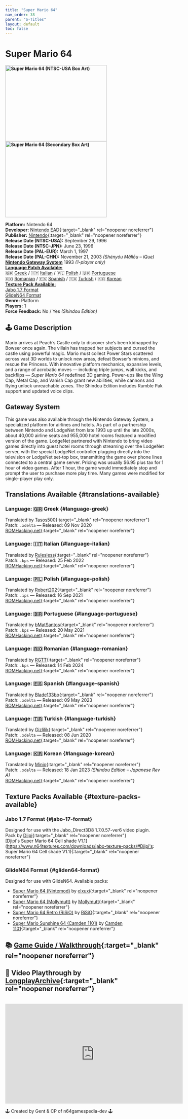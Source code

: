 ```yaml
---
title: "Super Mario 64"
nav_order: 38
parent: "S-Titles"
layout: default
toc: false
---
```


# Super Mario 64

<b>
<img src="https://images.launchbox-app.com/2e30d6ba-e921-4b8b-9e01-9bf519d28e84.jpg" alt="Super Mario 64 (NTSC-USA Box Art)" width="320" height="240" />
<img src="https://images.launchbox-app.com/94edecd1-4d82-4bfd-a17c-dd51cda65f68.png" alt="Super Mario 64 (Secondary Box Art)" width="320" height="240" />
</b>

**Platform:** Nintendo 64  
**Developer:** [Nintendo EAD](https://en.wikipedia.org/wiki/Nintendo_Entertainment_Analysis_%26_Development){:target="_blank" rel="noopener noreferrer"}  
**Publisher:** [Nintendo](https://en.wikipedia.org/wiki/Nintendo){:target="_blank" rel="noopener noreferrer"}  
**Release Date (NTSC-USA):** September 29, 1996  
**Release Date (NTSC-JPN):** June 23, 1996  
**Release Date (PAL-EUR):** March 1, 1997  
**Release Date (PAL-CHN):** November 21, 2003 *(Shényóu Mǎlìōu – iQue)*  
[**Nintendo Gateway System**](#gateway-system) 1993 *(1-player only)*  
[**Language Patch Available:**](#translations-available)  
🇬🇷 [Greek](#language-greek) / 🇮🇹 [Italian](#language-italian) / 🇵🇱 [Polish](#language-polish) / 🇧🇷 [Portuguese](#language-portuguese)  
🇷🇴 [Romanian](#language-romanian) / 🇪🇸 [Spanish](#language-spanish) / 🇹🇷 [Turkish](#language-turkish) / 🇰🇷 [Korean](#language-korean)  
[**Texture Pack Available:**](#texture-packs-available)  
[Jabo 1.7 Format](#jabo-17-format)  
[GlideN64 Format](#gliden64-format)  
**Genre:** Platform  
**Players:** 1  
**Force Feedback:** No / Yes *(Shindou Edition)*

## 🕹️ Game Description  
Mario arrives at Peach’s Castle only to discover she’s been kidnapped by Bowser once again. The villain has trapped her subjects and cursed the castle using powerful magic. Mario must collect Power Stars scattered across vast 3D worlds to unlock new areas, defeat Bowser’s minions, and rescue the Princess. With innovative platform mechanics, expansive levels, and a range of acrobatic moves — including triple jumps, wall kicks, and backflips — *Super Mario 64* redefined 3D gaming. Power-ups like the Wing Cap, Metal Cap, and Vanish Cap grant new abilities, while cannons and flying unlock unreachable zones. The Shindou Edition includes Rumble Pak support and updated voice clips.

<a name="gateway-system"></a>  
## Gateway System  
This game was also available through the Nintendo Gateway System, a specialized platform for airlines and hotels. As part of a partnership between Nintendo and LodgeNet from late 1993 up until the late 2000s, about 40,000 airline seats and 955,000 hotel rooms featured a modified version of the game. LodgeNet partnered with Nintendo to bring video games directly into guest hotel rooms through streaming over the LodgeNet server, with the special LodgeNet controller plugging directly into the television or LodgeNet set-top box, transmitting the game over phone lines connected to a central game server. Pricing was usually $6.95 plus tax for 1 hour of video games. After 1 hour, the game would immediately stop and prompt the user to purchase more play time. Many games were modified for single-player play only.

## Translations Available {#translations-available}  
### Language: 🇬🇷 Greek {#language-greek}  
Translated by [Tasos500](https://www.romhacking.net/community/6186/){:target="_blank" rel="noopener noreferrer"}  
Patch: `.xdelta` — Released: 09 Nov 2020  
[ROMHacking.net](https://www.romhacking.net/translations/5746/){:target="_blank" rel="noopener noreferrer"}

### Language: 🇮🇹 Italian {#language-italian}  
Translated by [Rulesless](https://www.romhacking.net/community/7348/){:target="_blank" rel="noopener noreferrer"}  
Patch: `.bps` — Released: 25 Feb 2022  
[ROMHacking.net](https://www.romhacking.net/translations/6469/){:target="_blank" rel="noopener noreferrer"}

### Language: 🇵🇱 Polish {#language-polish}  
Translated by [Robert202](https://www.romhacking.net/community/6855/){:target="_blank" rel="noopener noreferrer"}  
Patch: `.ips` — Released: 16 Sep 2021  
[ROMHacking.net](https://www.romhacking.net/translations/6282/){:target="_blank" rel="noopener noreferrer"}

### Language: 🇧🇷 Portuguese {#language-portuguese}  
Translated by [bMatSantos](https://www.romhacking.net/community/4193/){:target="_blank" rel="noopener noreferrer"}  
Patch: `.bps` — Released: 20 May 2021  
[ROMHacking.net](https://www.romhacking.net/translations/6100/){:target="_blank" rel="noopener noreferrer"}

### Language: 🇷🇴 Romanian {#language-romanian}  
Translated by [RGTT](https://www.romhacking.net/community/8526/){:target="_blank" rel="noopener noreferrer"}  
Patch: `.bps` — Released: 14 Feb 2024  
[ROMHacking.net](https://www.romhacking.net/translations/7222/){:target="_blank" rel="noopener noreferrer"}

### Language: 🇪🇸 Spanish {#language-spanish}  
Translated by [Blade133bo](https://www.romhacking.net/community/2941/){:target="_blank" rel="noopener noreferrer"}  
Patch: `.xdelta` — Released: 09 May 2023  
[ROMHacking.net](https://www.romhacking.net/translations/2942/){:target="_blank" rel="noopener noreferrer"}

### Language: 🇹🇷 Turkish {#language-turkish}  
Translated by [Gizlilik](https://www.romhacking.net/community/6121/){:target="_blank" rel="noopener noreferrer"}  
Patch: `.xdelta` — Released: 08 Jun 2020  
[ROMHacking.net](https://www.romhacking.net/translations/5583/){:target="_blank" rel="noopener noreferrer"}

### Language: 🇰🇷 Korean {#language-korean}  
Translated by [Minio](https://www.romhacking.net/community/8172/){:target="_blank" rel="noopener noreferrer"}  
Patch: `.xdelta` — Released: 18 Jan 2023 *(Shindou Edition – Japanese Rev A)*  
[ROMHacking.net](https://www.romhacking.net/translations/6980/){:target="_blank" rel="noopener noreferrer"}

## Texture Packs Available {#texture-packs-available}  
### Jabo 1.7 Format {#jabo-17-format}  
Designed for use with the Jabo_Direct3D8 1.7.0.57-ver6 video plugin.  
Pack by [Djipi](http://www.emutalk.net/members/13070-Djipi){:target="_blank" rel="noopener noreferrer"}  
[Djipi's Super Mario 64 Cell shade V1.1](https://www.n64textures.com/downloads/jabo-texture-packs/#Djipi's: Super Mario 64 Cell shade V1.1){:target="_blank" rel="noopener noreferrer"}

### GlideN64 Format {#gliden64-format}  
Designed for use with GlideN64. Available packs:

- [Super Mario 64 (Nintemod)](https://www.n64textures.com/downloads/#Super%20Mario%2064%20(Nintemod)) by [elxuxi](http://www.emutalk.net/members/54184-elxuxi){:target="_blank" rel="noopener noreferrer"}
- [Super Mario 64 (Mollymutt)](https://www.n64textures.com/downloads/#Super%20Mario%2064%20(Mollymutt)) by [Mollymutt](http://www.emutalk.net/members/23220-Mollymutt){:target="_blank" rel="noopener noreferrer"}
- [Super Mario 64 Retro (RiSiO)](https://www.n64textures.com/downloads/#Super%20Mario%2064%20Retro%20(RiSiO)) by [RiSiO](http://www.emutalk.net/members/28524-Risio){:target="_blank" rel="noopener noreferrer"}
- [Super Mario Sunshine 64 (Camden 1101)](https://www.n64textures.com/downloads/#Super%20Mario%20Sunshine%2064%20(Camden%201101)) by [Camden 1101](http://www.emutalk.net/members/83022-Camden1101){:target="_blank" rel="noopener noreferrer"}

## 📚 [Game Guide / Walkthrough](https://gamefaqs.gamespot.com/n64/198848-super-mario-64/faqs/43950){:target="_blank" rel="noopener noreferrer"}

## 🎥 Video Playthrough by [LongplayArchive](https://www.youtube.com/channel/UCM8XzXipyTsylZ_WsGKmdKQ){:target="_blank" rel="noopener noreferrer"}  
<br />  
<iframe width="560" height="315" src="https://www.youtube.com/embed/0ED8iq7pvwo" title="Super Mario 64 – Longplay Full Walkthrough" frameborder="0" allowfullscreen></iframe>

🕹️ Created by Gent & CP of n64gamespedia-dev 🕹️

<!-- Vault Format: n64gamespedia-dev -->  
<!-- Protocol Source: _vault-specs/format-protocol.md -->
